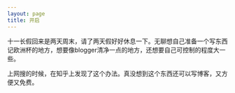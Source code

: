 ```yaml
---
layout: page
title: 开启
---
```


十一长假回来是两天周末，请了两天假好好休息一下。无聊想自己准备一个写东西记欧洲杯的地方，想要像blogger清净一点的地方，还想要自己可控制的程度大一些。

上网搜的时候，在知乎上发现了这个办法。真没想到这个东西还可以写博客，又方便又免费。


